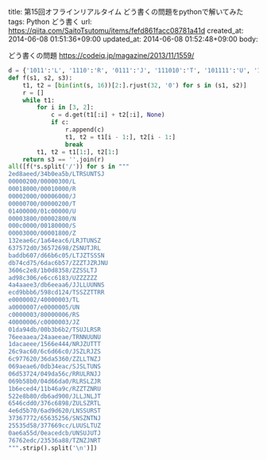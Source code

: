 title: 第15回オフラインリアルタイム どう書くの問題をpythonで解いてみた
tags: Python どう書く
url: https://qiita.com/SaitoTsutomu/items/fefd861facc08781a41d
created_at: 2014-06-08 01:51:36+09:00
updated_at: 2014-06-08 01:52:48+09:00
body:

どう書くの問題
https://codeiq.jp/magazine/2013/11/1559/

```python
d = {'1011':'L', '1110':'R', '0111':'J', '111010':'T', '101111':'U', '111101':'N', '011110':'S', '110011':'Z'}
def f(s1, s2, s3):
    t1, t2 = [bin(int(s, 16))[2:].rjust(32, '0') for s in (s1, s2)]
    r = []
    while t1:
        for i in [3, 2]:
            c = d.get(t1[:i] + t2[:i], None)
            if c:
                r.append(c)
                t1, t2 = t1[i - 1:], t2[i - 1:]
                break
        t1, t2 = t1[1:], t2[1:]
    return s3 == ''.join(r)
all([f(*s.split('/')) for s in """
2ed8aeed/34b0ea5b/LTRSUNTSJ
00000200/00000300/L
00018000/00010000/R
00002000/00006000/J
00000700/00000200/T
01400000/01c00000/U
00003800/00002800/N
000c0000/00180000/S
00003000/00001800/Z
132eae6c/1a64eac6/LRJTUNSZ
637572d0/36572698/ZSNUTJRL
baddb607/d66b6c05/LTJZTSSSN
db74cd75/6dac6b57/ZZZTJZRJNU
3606c2e8/1b0d8358/ZZSSLTJ
ad98c306/e6cc6183/UZZZZZZ
4a4aaee3/db6eeaa6/JJLLUUNNS
ecd9bbb6/598cd124/TSSZZTTRR
e0000002/40000003/TL
a0000007/e0000005/UN
c0000003/80000006/RS
40000006/c0000003/JZ
01da94db/00b3b6b2/TSUJLRSR
76eeaaea/24aaeeae/TRNNUUNU
1dacaeee/1566e444/NRJZUTTT
26c9ac60/6c6d66c0/JSZLRJZS
6c977620/36da5360/ZZLLTNZJ
069aeae6/0db34eac/SJSLTUNS
06d53724/049da56c/RRULRNJJ
069b58b0/04d66da0/RLRSLZJR
1b6eced4/11b46a9c/RZZTZNRU
522e8b80/db6ad900/JLLJNLJT
6546cdd0/376c6898/ZULSZRTL
4e6d5b70/6ad9d620/LNSSURST
37367772/65635256/SNSZNTNJ
25535d58/377669cc/LUUSLTUZ
0ae6a55d/0eacedcb/UNSUJUTJ
76762edc/23536a88/TZNZJNRT
""".strip().split('\n')])
```

